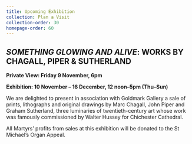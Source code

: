 ```yaml
---
title: Upcoming Exhibition
collection: Plan a Visit
collection-order: 30
homepage-order: 60
---
```


## <cite>SOMETHING GLOWING AND ALIVE</cite>: WORKS BY CHAGALL, PIPER & SUTHERLAND

**Private View: Friday 9 November, 6pm**

**Exhibition: 10 November &ndash; 16 December, 12 noon&ndash;5pm (Thu&ndash;Sun)**

We are delighted to present in association with Goldmark Gallery a sale of prints, lithographs and original drawings by Marc Chagall, John Piper and Graham Sutherland, three luminaries of twentieth-century art whose work was famously commissioned by Walter Hussey for Chichester Cathedral.

All Martyrs&rsquo; profits from sales at this exhibition will be donated to the St Michael&rsquo;s Organ Appeal.